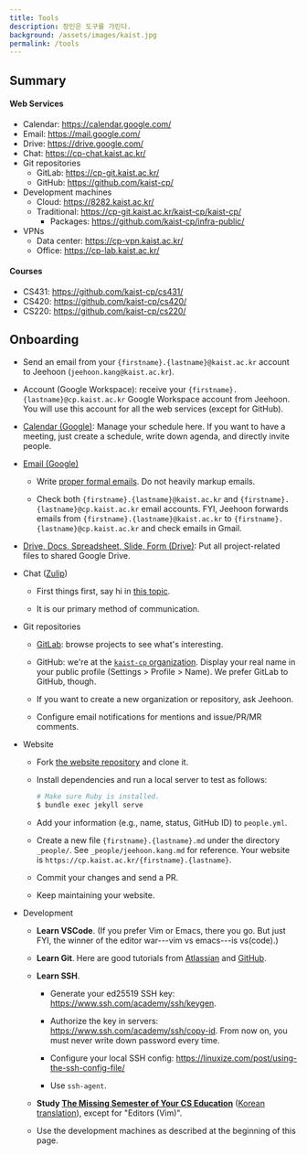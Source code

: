 ```yaml
---
title: Tools
description: 장인은 도구를 가린다.
background: /assets/images/kaist.jpg
permalink: /tools
---
```


## Summary

#### Web Services

- Calendar: <https://calendar.google.com/>
- Email: <https://mail.google.com/>
- Drive: <https://drive.google.com/>
- Chat: <https://cp-chat.kaist.ac.kr/>
- Git repositories
  + GitLab: <https://cp-git.kaist.ac.kr/>
  + GitHub: <https://github.com/kaist-cp/>
- Development machines
  + Cloud: <https://8282.kaist.ac.kr/>
  + Traditional: <https://cp-git.kaist.ac.kr/kaist-cp/kaist-cp/>
    * Packages: <https://github.com/kaist-cp/infra-public/>
- VPNs
  + Data center: <https://cp-vpn.kaist.ac.kr/>
  + Office: <https://cp-lab.kaist.ac.kr/>

#### Courses

- CS431: <https://github.com/kaist-cp/cs431/>
- CS420: <https://github.com/kaist-cp/cs420/>
- CS220: <https://github.com/kaist-cp/cs220/>

## Onboarding

- Send an email from your `{firstname}.{lastname}@kaist.ac.kr` account to Jeehoon (`jeehoon.kang@kaist.ac.kr`).

- Account (Google Workspace): receive your `{firstname}.{lastname}@cp.kaist.ac.kr` Google Workspace account from Jeehoon.
  You will use this account for all the web services (except for GitHub).

- [Calendar (Google)](https://calendar.google.com):
  Manage your schedule here.
  If you want to have a meeting, just create a schedule, write down agenda, and directly invite people.

- [Email (Google)](https://mail.google.com)

    + Write [proper formal emails](https://www.wikihow.com/Write-a-Formal-Email). Do not heavily markup emails.

    + Check both `{firstname}.{lastname}@kaist.ac.kr` and `{firstname}.{lastname}@cp.kaist.ac.kr` email accounts.
      FYI, Jeehoon forwards emails from `{firstname}.{lastname}@kaist.ac.kr` to `{firstname}.{lastname}@cp.kaist.ac.kr` and check emails in Gmail.

- [Drive, Docs, Spreadsheet, Slide, Form (Drive)](https://drive.google.com):
  Put all project-related files to shared Google Drive.

- Chat ([Zulip](https://cp-chat.kaist.ac.kr))

    + First things first, say hi in [this topic](bhttps://cp-chat.kaist.ac.kr/#narrow/stream/112-general/topic/.EC.86.8C.EA.B0.9C).

    + It is our primary method of communication.

- Git repositories

    + [GitLab](https://cp-git.kaist.ac.kr): browse projects to see what's interesting.

    + GitHub: we're at the [`kaist-cp` organization](https://github.com/kaist-cp).
      Display your real name in your public profile (Settings > Profile > Name).
      We prefer GitLab to GitHub, though.

    + If you want to create a new organization or repository, ask Jeehoon.

    + Configure email notifications for mentions and issue/PR/MR comments.

- Website

    + Fork [the website repository](https://github.com/kaist-cp/kaist-cp.github.io) and clone it.

    + Install dependencies and run a local server to test as follows:

      ```bash
      # Make sure Ruby is installed.
      $ bundle exec jekyll serve
      ```

    + Add your information (e.g., name, status, GitHub ID) to `people.yml`.

    + Create a new file `{firstname}.{lastname}.md` under the directory `_people/`. See `_people/jeehoon.kang.md` for reference.
      Your website is `https://cp.kaist.ac.kr/{firstname}.{lastname}`.

    + Commit your changes and send a PR.

    + Keep maintaining your website.

- Development

    + **Learn VSCode**. (If you prefer Vim or Emacs, there you go. But just FYI, the winner of the editor war---vim vs emacs---is vs(code).)

    + **Learn Git**. Here are good tutorials from [Atlassian](https://www.atlassian.com/git/tutorials) and [GitHub](https://lab.github.com/).

    + **Learn SSH**.

        * Generate your ed25519 SSH key: <https://www.ssh.com/academy/ssh/keygen>.

        * Authorize the key in servers: <https://www.ssh.com/academy/ssh/copy-id>. From now on, you must never write down password every time.

        * Configure your local SSH config: <https://linuxize.com/post/using-the-ssh-config-file/>

        * Use `ssh-agent`.

    + **Study [The Missing Semester of Your CS Education](https://missing.csail.mit.edu/)** ([Korean translation](https://missing-semester-kr.github.io/)), except for "Editors (Vim)".

    + Use the development machines as described at the beginning of this page.
